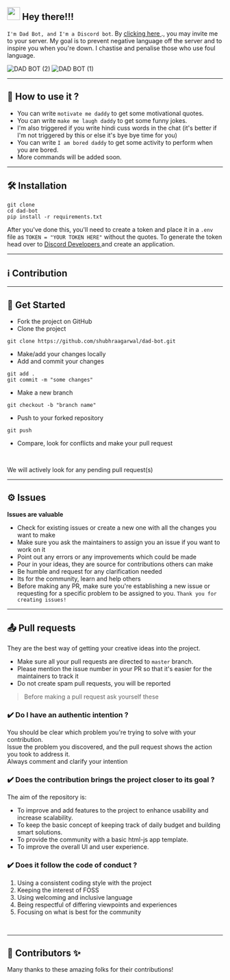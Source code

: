 ## <img src="https://raw.githubusercontent.com/MartinHeinz/MartinHeinz/master/wave.gif" width="30px"> Hey there!!! 

`I'm Dad Bot, and I'm a Discord bot`. By <a href="https://lnkd.in/gQ5YDjz"> clicking here </a>., you may invite me to your server. My goal is to prevent negative language off the server and to inspire you when you're down. I chastise and penalise those who use foul language. 

![DAD BOT (2)](https://mk0droplrg5q83m5xg0r.kinstacdn.com/wp-content/uploads/2020/09/discord-bots-1200x400.png)
![DAD BOT (1)](https://user-images.githubusercontent.com/53416067/135572057-ea09df92-e28e-4b13-888a-e8c8501bd52d.jpg)


---

## 🤖 How to use it ?

- You can write `motivate me daddy` to get some motivational quotes. <br>
- You can write `make me laugh daddy` to get some funny jokes.<br>
- I'm also triggered if you write hindi cuss words in the chat (it's better if I'm not triggered by this or else it's bye bye time for you) <br>
- You can write `I am bored daddy` to get some activity to perform when you are bored.<br>
- More commands will be added soon.

---

## 🛠️ Installation

`git clone` <br>
`cd dad-bot` <br>
`pip install -r requirements.txt` <br>

After you've done this, you'll need to create a token and place it in a `.env` file as `TOKEN = "YOUR TOKEN HERE"` without the quotes.
To generate the token head over to <a href ="https://discord.com/developers/applications"> Discord Developers </a> and create an application.

---

## ℹ️ Contribution

---

## 🏁 Get Started
- Fork the project on GitHub
- Clone the project
```
git clone https://github.com/shubhraagarwal/dad-bot.git
```
- Make/add your changes locally
- Add and commit your changes
```
git add .
git commit -m "some changes"
```
- Make a new branch 
```
git checkout -b "branch name"
```

- Push to your forked repository
```
git push
```
- Compare, look for conflicts and make your pull request
<br>

We will actively look for any pending pull request(s)

---

## ⚙️ Issues

__Issues are valuable__
- Check for existing issues or create a new one with all the changes you want to make
- Make sure you ask the maintainers to assign you an issue if you want to work on it
- Point out any errors or any improvements which could be made
- Pour in your ideas, they are source for contributions others can make
- Be humble and request for any clarification needed
- Its for the community, learn and help others
- Before making any PR, make sure you're establishing a new issue or requesting for a specific problem to be assigned to you.
`Thank you for creating issues!`

---

## 📤 Pull requests
They are the best way of getting your creative ideas into the project.

- Make sure all your pull requests are directed to `master` branch.
- Please mention the issue number in your PR so that it's easier for the maintainers to track it
- Do not create spam pull requests, you will be reported
> Before making a pull request ask yourself these
### ✔️ __Do I have an authentic intention__ ?

You should be clear which problem you're trying to solve with your contribution.
<br>
Issue the problem you discovered, and the pull request shows the action you took to address it.<br>
Always comment and clarify your intention
<br>

### ✔️  __Does the contribution brings the project closer to its goal__ ?
The aim of the repository is: 

- To improve and add features to the project to enhance usability and increase scalability.
- To keep the basic concept of keeping track of daily budget and building smart solutions.
- To provide the community with a basic html-js app template.
- To improve the overall UI and user experience.


### ✔️ __Does it follow the code of conduct__ ?

1. Using a consistent coding style with the project
2. Keeping the interest of FOSS
3. Using welcoming and inclusive language
4. Being respectful of differing viewpoints and experiences
5. Focusing on what is best for the community
<br>

---

## 🤝 Contributors ✨

Many thanks to these amazing folks for their contributions!
